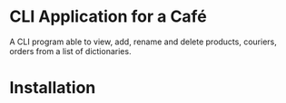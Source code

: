# CLI Application for a Café
A CLI program able to view, add, rename and delete products, couriers, orders from a list of dictionaries.  
# Installation


<!-- TABLE OF CONTENTS -->
